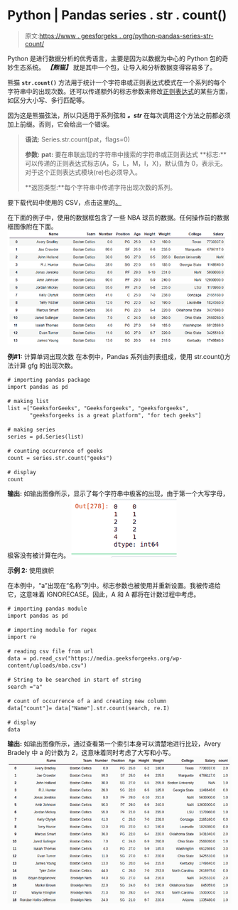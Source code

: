 # Python | Pandas series . str . count()

> 原文:[https://www . geesforgeks . org/python-pandas-series-str-count/](https://www.geeksforgeeks.org/python-pandas-series-str-count/)

Python 是进行数据分析的优秀语言，主要是因为以数据为中心的 Python 包的奇妙生态系统。 ***【熊猫】*** 就是其中一个包，让导入和分析数据变得容易多了。

熊猫 **`str.count()`** 方法用于统计一个字符串或正则表达式模式在一个系列的每个字符串中的出现次数。还可以传递额外的标志参数来修改[正则表达式](https://www.geeksforgeeks.org/regular-expression-python-examples-set-1/)的某些方面，如区分大小写、多行匹配等。

因为这是熊猫弦法，所以只适用于系列弦和 ***。str*** 在每次调用这个方法之前都必须加上前缀。否则，它会给出一个错误。

> **语法:** Series.str.count(pat，flags=0)
> 
> **参数:**
> **pat:** 要在串联出现的字符串中搜索的字符串或正则表达式
> **标志:**可以传递的正则表达式标志(A，S，L，M，I，X)，默认值为 0，表示无。对于这个正则表达式模块(re)也必须导入。
> 
> **返回类型:**每个字符串中传递字符出现次数的系列。

要下载代码中使用的 CSV，点击这里的[。](https://media.geeksforgeeks.org/wp-content/uploads/nba.csv)

在下面的例子中，使用的数据框包含了一些 NBA 球员的数据。任何操作前的数据框图像附在下面。
![](img/77d2fb9823f693282453fd4ede44fb6a.png)

**例#1:** 计算单词出现次数
在本例中，Pandas 系列由列表组成，使用 str.count()方法计算 gfg 的出现次数。

```
# importing pandas package
import pandas as pd

# making list
list =["GeeksforGeeks", "Geeksforgeeks", "geeksforgeeks",
       "geeksforgeeks is a great platform", "for tech geeks"]

# making series
series = pd.Series(list)

# counting occurrence of geeks
count = series.str.count("geeks")

# display
count
```

**输出:**
如输出图像所示，显示了每个字符串中极客的出现，由于第一个大写字母，极客没有被计算在内。
![](img/3013d02e6c7fa78540d9b2f578afc9e2.png)

**示例 2:** 使用旗帜

在本例中，“a”出现在“名称”列中。标志参数也被使用并重新设置。我被传递给它，这意味着 IGNORECASE。因此，A 和 A 都将在计数过程中考虑。

```
# importing pandas module 
import pandas as pd

# importing module for regex
import re

# reading csv file from url 
data = pd.read_csv("https://media.geeksforgeeks.org/wp-content/uploads/nba.csv")

# String to be searched in start of string 
search ="a"

# count of occurrence of a and creating new column
data["count"]= data["Name"].str.count(search, re.I)

# display
data
```

**输出:**
如输出图像所示，通过查看第一个索引本身可以清楚地进行比较，Avery Bradely 中 a 的计数为 2，这意味着同时考虑了大写和小写。
![](img/1dfc954c64ff35f9e51434447b974a07.png)